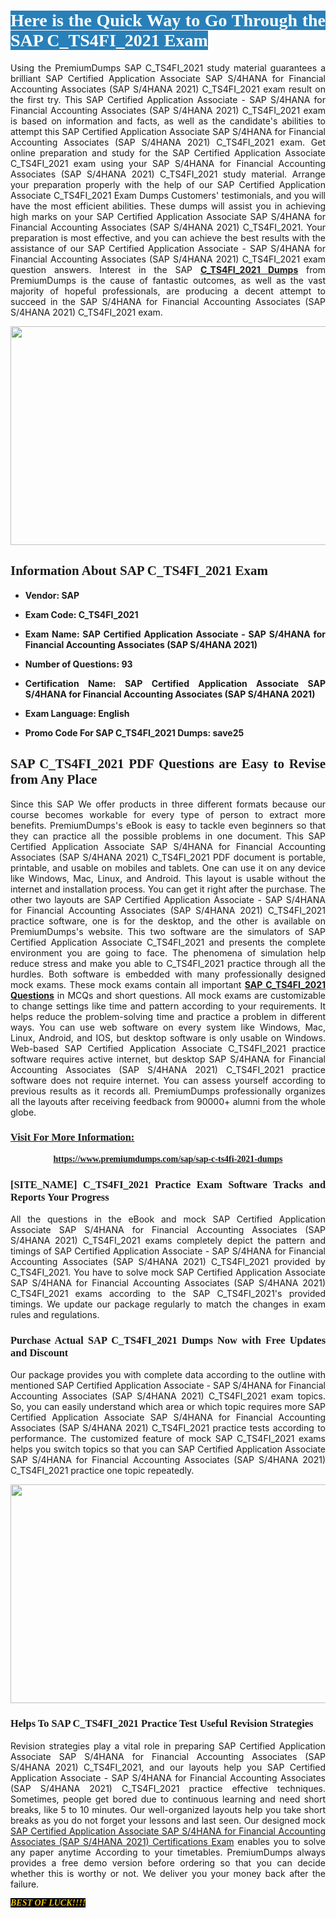 <h1 style="text-align: justify;"><span style="color:#ffffff;"><span style="font-family:Georgia,serif;"><strong><span style="background-color:#2980b9;">Here is the Quick Way to Go Through the SAP C_TS4FI_2021 Exam</span></strong></span></span></h1>

<p style="text-align: justify;">Using the PremiumDumps SAP C_TS4FI_2021 study material guarantees a brilliant SAP Certified Application Associate SAP S/4HANA for Financial Accounting Associates (SAP S/4HANA 2021) C_TS4FI_2021 exam result on the first try. This SAP Certified Application Associate - SAP S/4HANA for Financial Accounting Associates (SAP S/4HANA 2021) C_TS4FI_2021 exam is based on information and facts, as well as the candidate's abilities to attempt this SAP Certified Application Associate SAP S/4HANA for Financial Accounting Associates (SAP S/4HANA 2021) C_TS4FI_2021 exam. Get online preparation and study for the SAP Certified Application Associate C_TS4FI_2021 exam using your SAP S/4HANA for Financial Accounting Associates (SAP S/4HANA 2021) C_TS4FI_2021 study material. Arrange your preparation properly with the help of our SAP Certified Application Associate C_TS4FI_2021 Exam Dumps Customers' testimonials, and you will have the most efficient abilities. These dumps will assist you in achieving high marks on your SAP Certified Application Associate SAP S/4HANA for Financial Accounting Associates (SAP S/4HANA 2021) C_TS4FI_2021. Your preparation is most effective, and you can achieve the best results with the assistance of our SAP Certified Application Associate - SAP S/4HANA for Financial Accounting Associates (SAP S/4HANA 2021) C_TS4FI_2021 exam question answers. Interest in the SAP <a href="https://www.premiumdumps.com/sap/sap-c-ts4fi-2021-dumps"><strong>C_TS4FI_2021 </strong><b>Dumps</b></a> from PremiumDumps is the cause of fantastic outcomes, as well as the vast majority of hopeful professionals, are producing a decent attempt to succeed in the SAP S/4HANA for Financial Accounting Associates (SAP S/4HANA 2021) C_TS4FI_2021 exam.</p>

<p style="text-align: center;"><a href="https://www.premiumdumps.com/sap/sap-c-ts4fi-2021-dumps"><img alt="" src="https://i.imgur.com/VJaqCPg.jpeg" style="width: 700px; height: 350px;" /></a></p>

<h2 style="text-align: justify;"><span style="font-family:Georgia,serif;"><strong>Information About SAP C_TS4FI_2021 Exam</strong></span></h2>

<ul>
	<li>
	<p style="text-align: justify;"><b>Vendor: SAP</b></p>
	</li>
	<li>
	<p style="text-align: justify;"><b>Exam Code: C_TS4FI_2021</b></p>
	</li>
	<li>
	<p style="text-align: justify;"><b>Exam Name: SAP Certified Application Associate - SAP S/4HANA for Financial Accounting Associates (SAP S/4HANA 2021)</b></p>
	</li>
	<li>
	<p style="text-align: justify;"><b>Number of Questions: 93</b></p>
	</li>
	<li>
	<p style="text-align: justify;"><b>Certification Name: SAP Certified Application Associate SAP S/4HANA for Financial Accounting Associates (SAP S/4HANA 2021)</b></p>
	</li>
	<li>
	<p style="text-align: justify;"><b>Exam Language: English</b></p>
	</li>
	<li>
	<p style="text-align: justify;"><b>Promo Code For SAP C_TS4FI_2021 Dumps: save25</b></p>
	</li>
</ul>

<h2 style="text-align: justify;"><span style="font-family:Georgia,serif;"><strong>SAP C_TS4FI_2021 PDF Questions are Easy to Revise from Any Place</strong></span></h2>

<p style="text-align: justify;">Since this SAP We offer products in three different formats because our course becomes workable for every type of person to extract more benefits. PremiumDumps's eBook is easy to tackle even beginners so that they can practice all the possible problems in one document. This SAP Certified Application Associate SAP S/4HANA for Financial Accounting Associates (SAP S/4HANA 2021) C_TS4FI_2021 PDF document is portable, printable, and usable on mobiles and tablets. One can use it on any device like Windows, Mac, Linux, and Android. This layout is usable without the internet and installation process. You can get it right after the purchase. The other two layouts are SAP Certified Application Associate - SAP S/4HANA for Financial Accounting Associates (SAP S/4HANA 2021) C_TS4FI_2021 practice software, one is for the desktop, and the other is available on PremiumDumps's website. This two software are the simulators of SAP Certified Application Associate C_TS4FI_2021 and presents the complete environment you are going to face. The phenomena of simulation help reduce stress and make you able to C_TS4FI_2021 practice through all the hurdles. Both software is embedded with many professionally designed mock exams. These mock exams contain all important <strong><a href="https://www.premiumdumps.com/sap/sap-c-ts4fi-2021-dumps">SAP C_TS4FI_2021 Questions</a></strong> in MCQs and short questions. All mock exams are customizable to change settings like time and pattern according to your requirements. It helps reduce the problem-solving time and practice a problem in different ways. You can use web software on every system like Windows, Mac, Linux, Android, and IOS, but desktop software is only usable on Windows. Web-based SAP Certified Application Associate C_TS4FI_2021 practice software requires active internet, but desktop SAP S/4HANA for Financial Accounting Associates (SAP S/4HANA 2021) C_TS4FI_2021 practice software does not require internet. You can assess yourself according to previous results as it records all. PremiumDumps professionally organizes all the layouts after receiving feedback from 90000+ alumni from the whole globe.</p>

<h3><span style="font-family:Georgia,serif;"><strong><u>Visit For More Information:</u></strong></span></h3>

<p style="text-align: center;"><span style="font-size:14px;"><span style="font-family:Georgia,serif;"><strong><a href="https://www.premiumdumps.com/sap/sap-c-ts4fi-2021-dumps">https://www.premiumdumps.com/sap/sap-c-ts4fi-2021-dumps</a></strong></span></span></p>

<h3 style="text-align: justify;"><span style="font-family:Georgia,serif;"><strong><strong><strong>[SITE_NAME] C_TS4FI_2021 Practice Exam Software Tracks and Reports Your Progress</strong></strong></strong></span></h3>

<p style="text-align: justify;">All the questions in the eBook and mock SAP Certified Application Associate SAP S/4HANA for Financial Accounting Associates (SAP S/4HANA 2021) C_TS4FI_2021 exams completely depict the pattern and timings of SAP Certified Application Associate - SAP S/4HANA for Financial Accounting Associates (SAP S/4HANA 2021) C_TS4FI_2021 provided by C_TS4FI_2021. You have to solve mock SAP Certified Application Associate SAP S/4HANA for Financial Accounting Associates (SAP S/4HANA 2021) C_TS4FI_2021 exams according to the SAP C_TS4FI_2021's provided timings. We update our package regularly to match the changes in exam rules and regulations.</p>

<h3 style="text-align: justify;"><span style="font-family:Georgia,serif;"><strong><strong><strong>Purchase Actual SAP C_TS4FI_2021 Dumps Now with Free Updates and Discount</strong></strong></strong></span></h3>

<p style="text-align: justify;">Our package provides you with complete data according to the outline with mentioned SAP Certified Application Associate - SAP S/4HANA for Financial Accounting Associates (SAP S/4HANA 2021) C_TS4FI_2021 exam topics. So, you can easily understand which area or which topic requires more SAP Certified Application Associate SAP S/4HANA for Financial Accounting Associates (SAP S/4HANA 2021) C_TS4FI_2021 practice tests according to performance. The customized feature of mock SAP C_TS4FI_2021 exams helps you switch topics so that you can SAP Certified Application Associate SAP S/4HANA for Financial Accounting Associates (SAP S/4HANA 2021) C_TS4FI_2021 practice one topic repeatedly.</p>

<p style="text-align: center;"><strong><a href="https://www.premiumdumps.com/sap/sap-c-ts4fi-2021-dumps"><img alt="" src="https://i.imgur.com/F18GQwv.jpeg" style="width: 700px; height: 350px;" /></a></strong></p>

<h3 style="text-align: justify;"><span style="font-family:Georgia,serif;"><strong><strong><strong>Helps To SAP C_TS4FI_2021 Practice Test Useful Revision Strategies</strong></strong></strong></span></h3>

<p style="text-align: justify;">Revision strategies play a vital role in preparing SAP Certified Application Associate SAP S/4HANA for Financial Accounting Associates (SAP S/4HANA 2021) C_TS4FI_2021, and our layouts help you SAP Certified Application Associate - SAP S/4HANA for Financial Accounting Associates (SAP S/4HANA 2021) C_TS4FI_2021 practice effective techniques. Sometimes, people get bored due to continuous learning and need short breaks, like 5 to 10 minutes. Our well-organized layouts help you take short breaks as you do not forget your lessons and last seen. Our designed mock <a href="http://https://www.premiumdumps.com/sap/sap-certified-application-associate-exam-dumps">SAP Certified Application Associate SAP S/4HANA for Financial Accounting Associates (SAP S/4HANA 2021) Certifications Exam</a> enables you to solve any paper anytime According to your timetables. PremiumDumps always provides a free demo version before ordering so that you can decide whether this is worthy or not. We deliver you your money back after the failure.</p>

<p style="text-align: justify;"><span style="color:#f1c40f;"><strong><span style="font-family:Georgia,serif;"><span style="font-size:14px;"><em><strong><span style="background-color:#000000;">BEST OF LUCK!!!!</span></strong></em></span></span></strong></span></p>
